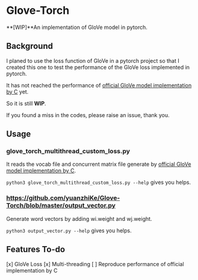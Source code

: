 # Glove-Torch

**[WIP]**An implementation of GloVe model in pytorch.

## Background

I planed to use the loss function of GloVe in a pytorch project so that I created this one to test the performance of the GloVe loss implemented in pytorch.

It has not reached the performance of [official GloVe model implementation by C](https://nlp.stanford.edu/projects/glove/) yet.

So it is still **WIP**.

If you found a miss in the codes, please raise an issue, thank you.

## Usage

### glove_torch_multithread_custom_loss.py 

It reads the vocab file and concurrent matrix file generate by [official GloVe model implementation by C](https://nlp.stanford.edu/projects/glove/).

`
python3 glove_torch_multithread_custom_loss.py --help
`
 gives you helps.
 
 ### https://github.com/yuanzhiKe/Glove-Torch/blob/master/output_vector.py
 
 Generate word vectors by adding wi.weight and wj.weight.
 
 `
python3 output_vector.py --help
`
 gives you helps.
 
 
## Features To-do

[x] GloVe Loss
[x] Multi-threading
[ ] Reproduce performance of official implementation by C
